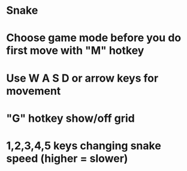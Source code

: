 # Snake
# Choose game mode before you do first move with "M" hotkey
# Use W A S D or arrow keys for movement
# "G" hotkey show/off grid
# 1,2,3,4,5 keys changing snake speed (higher = slower)
